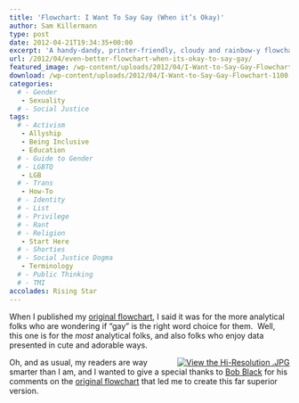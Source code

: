 ```yaml
---
title: 'Flowchart: I Want To Say Gay (When it’s Okay)'
author: Sam Killermann
type: post
date: 2012-04-21T19:34:35+00:00
excerpt: 'A handy-dandy, printer-friendly, cloudy and rainbow-y flowchart for when the thought "I want to say gay -- is that the right word?" pops into your noggin.'
url: /2012/04/even-better-flowchart-when-its-okay-to-say-gay/
featured_image: /wp-content/uploads/2012/04/I-Want-to-Say-Gay-Flowchart-1100.jpg
download: /wp-content/uploads/2012/04/I-Want-to-Say-Gay-Flowchart-1100.jpg
categories: 
  # - Gender
   - Sexuality
  # - Social Justice
tags:
  # - Activism
   - Allyship
   - Being Inclusive
   - Education
  # - Guide to Gender
  # - LGBTQ
   - LGB
  # - Trans
   - How-To
  # - Identity
  # - List
  # - Privilege
  # - Rant
  # - Religion
   - Start Here
  # - Shorties
  # - Social Justice Dogma
   - Terminology
  # - Public Thinking
  # - TMI
accolades: Rising Star
---
```

When I published my <a title="Flowchart: when it’s okay to say “that’s so gay”" href="/2012/04/flowchart-when-its-okay-to-say-thats-so-gay-prin/" target="_blank">original flowchart</a>, I said it was for the more analytical folks who are wondering if &#8220;gay&#8221; is the right word choice for them.  Well, this one is for the _most_ analytical folks, and also folks who enjoy data presented in cute and adorable ways.
  
<a style="float: right;" href="/wp-content/uploads/2012/04/I-Want-to-Say-Gay-Flowchart-1100.jpg" target="_blank"><img class="lazy-load" data-src="/wp-content/uploads/2012/04/I-Want-to-Say-Gay-Flowchart-1100.jpg" alt="View the Hi-Resolution .JPG" /></a>

Oh, and as usual, my readers are way smarter than I am, and I wanted to give a special thanks to <a title="Bob Black on Twitter" href="https://twitter.com/#!/writhemic" target="_blank">Bob Black</a> for his comments on the <a title="Flowchart: when it’s okay to say “that’s so gay”" href="/2012/04/flowchart-when-its-okay-to-say-thats-so-gay-prin/" target="_blank">original flowchart</a> that led me to create this far superior version.